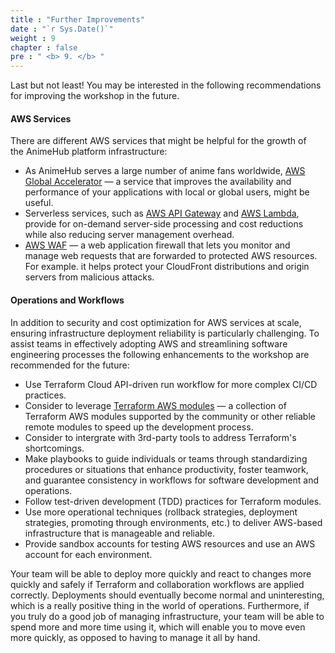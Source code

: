 ```yaml
---
title : "Further Improvements"
date : "`r Sys.Date()`"
weight : 9
chapter : false
pre : " <b> 9. </b> "
---
```


Last but not least! You may be interested in the following recommendations for improving the workshop in the future.

#### AWS Services

There are different AWS services that might be helpful for the growth of the AnimeHub platform infrastructure:

+ As AnimeHub serves a large number of anime fans worldwide, [AWS Global Accelerator](https://docs.aws.amazon.com/global-accelerator/) — a service that improves the availability and performance of your applications with local or global users, might be useful.
+ Serverless services, such as [AWS API Gateway](https://docs.aws.amazon.com/apigateway/) and [AWS Lambda](https://docs.aws.amazon.com/lambda/), provide for on-demand server-side processing and cost reductions while also reducing server management overhead.
+ [AWS WAF](https://docs.aws.amazon.com/waf/) — a web application firewall that lets you monitor and manage web requests that are forwarded to protected AWS resources. For example. it helps protect your CloudFront distributions and origin servers from malicious attacks.
  

#### Operations and Workflows

In addition to security and cost optimization for AWS services at scale, ensuring infrastructure deployment reliability is particularly challenging. To assist teams in effectively adopting AWS and streamlining software engineering processes the following enhancements to the workshop are recommended for the future:

+ Use Terraform Cloud API-driven run workflow for more complex CI/CD practices.
+ Consider to leverage [Terraform AWS modules](https://github.com/terraform-aws-modules) — a collection of Terraform AWS modules supported by the community or other reliable remote modules to speed up the development process.
+ Consider to intergrate with 3rd-party tools to address Terraform's shortcomings.
+ Make playbooks to guide individuals or teams through standardizing procedures or situations that enhance productivity, foster teamwork, and guarantee consistency in workflows for software development and operations.
+ Follow test-driven development (TDD) practices for Terraform modules.
+ Use more operational techniques (rollback strategies, deployment strategies, promoting through environments, etc.) to deliver AWS-based infrastructure that is manageable and reliable.
+ Provide sandbox accounts for testing AWS resources and use an AWS account for each environment.

Your team will be able to deploy more quickly and react to changes more quickly and safely if Terraform and collaboration workflows are applied correctly. Deployments should eventually become normal and uninteresting, which is a really positive thing in the world of operations. Furthermore, if you truly do a good job of managing infrastructure, your team will be able to spend more and more time using it, which will enable you to move even more quickly, as opposed to having to manage it all by hand.
